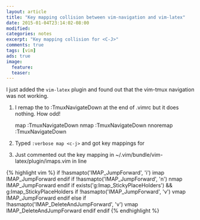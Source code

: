 ```yaml
---
layout: article
title: "Key mapping collision between vim-navigation and vim-latex"
date: 2015-01-04T23:14:02-08:00
modified:
categories: notes
excerpt: "Key mapping collision for <C-J>"
comments: true
tags: [vim]
ads: true
image:
  feature:
  teaser:
---
```


I just added the `vim-latex` plugin and found out that the vim-tmux navigation <C-J> was not working.

1. I remap the <c-j> to :TmuxNavigateDown<cr> at the end of .vimrc but it does nothing. How odd!

    map <silent> <C-J> :TmuxNavigateDown<cr>
    nmap <silent> <C-J> :TmuxNavigateDown<cr>
    nnoremap <silent> <C-J> :TmuxNavigateDown<cr>

2. Typed `:verbose map <c-j>` and got key mappings for <c-j>

3. Just commented out the key mapping in ~/.vim/bundle/vim-latex/plugin/imaps.vim in line

{% highlight vim %}
if !hasmapto('<Plug>IMAP_JumpForward', 'i')
    imap <C-J> <Plug>IMAP_JumpForward
endif
if !hasmapto('<Plug>IMAP_JumpForward', 'n')
    nmap <C-J> <Plug>IMAP_JumpForward
endif
if exists('g:Imap_StickyPlaceHolders') && g:Imap_StickyPlaceHolders
	if !hasmapto('<Plug>IMAP_JumpForward', 'v')
		vmap <C-J> <Plug>IMAP_JumpForward
	endif
else
	if !hasmapto('<Plug>IMAP_DeleteAndJumpForward', 'v')
		vmap <C-J> <Plug>IMAP_DeleteAndJumpForward
	endif
endif
{% endhighlight %}
